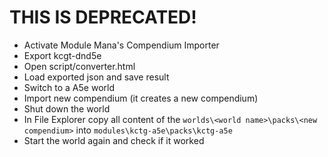 # THIS IS DEPRECATED!
* Activate Module Mana's Compendium Importer
* Export kcgt-dnd5e
* Open script/converter.html
* Load exported json and save result
* Switch to a A5e world
* Import new compendium (it creates a new compendium)
* Shut down the world
* In File Explorer copy all content of the `worlds\<world name>\packs\<new compendium>` into `modules\kctg-a5e\packs\kctg-a5e`
* Start the world again and check if it worked
